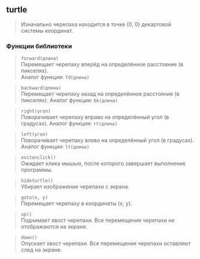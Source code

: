 ## turtle
> Изначально черепаха находится в точке (0, 0) декартовой системы координат.

### Функции библиотеки
> <code>forward(длина)</code>\
> Перемещает черепаху вперёд на определённое расстояние (в пикселях).\
> Аналог функции: <code>fd(длина)</code>

> <code>backward(длина)</code>\
> Перемещает черепаху назад на определённое расстояние (в пикселях).
> Аналог функции: <code>bk(длина)</code>

> <code>right(угол)</code>\
> Поворачивает черепаху вправо на определённый угол (в градусах).
> Аналог функции: <code>rt(длина)</code>

> <code>left(угол)</code>\
> Поворачивает черепаху влево на определённый угол (в градусах).
> Аналог функции: <code>lt(длина)</code>

> <code>exitonclick()</code>\
> Ожидает клика мышью, после которого завершает выполнение программы.

> <code>hideturtle()</code>\
> Убирает изображение черепахи с экрана.

> <code>goto(x, y)</code>\
> Перемещает черепаху в координаты (x, y).

> <code>up()</code>\
> Поднимает хвост черепахи. Все перемещения черепахи не отображаются на экране.

> <code>down()</code>\
> Опускает хвост черепахи. Все перемещения черепахи оставляют след на экране.

